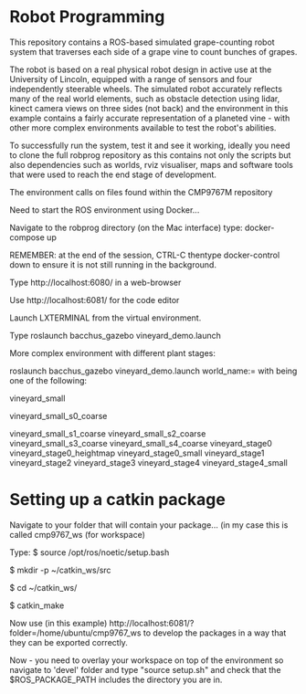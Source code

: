 # Robot Programming

This repository contains a ROS-based simulated grape-counting robot system that traverses each side of a grape vine to count bunches of grapes.

The robot is based on a real physical robot design in active use at the University of Lincoln, equipped with a range of sensors and four independently steerable wheels.  The simulated robot accurately reflects many of the real world elements, such as obstacle detection using lidar, kinect camera views on three sides (not back) and the environment in this example contains a fairly accurate representation of a planeted vine - with other more complex environments available to test the robot's abilities.

To successfully run the system, test it and see it working, ideally you need to clone the full robprog repository as this contains not only the scripts but also dependencies such as worlds, rviz visualiser, maps and software tools that were used to reach the end stage of development.

The environment calls on files found within the CMP9767M repository






Need to start the ROS environment using Docker...

Navigate to the robprog directory (on the Mac interface) type: docker-compose up

REMEMBER: at the end of the session, CTRL-C thentype docker-control down to ensure it is not still running in the background.


Type http://localhost:6080/ in a web-browser

Use http://localhost:6081/ for the code editor

Launch LXTERMINAL from the virtual environment.

Type roslaunch bacchus_gazebo vineyard_demo.launch

More complex environment with different plant stages:

roslaunch bacchus_gazebo vineyard_demo.launch world_name:=<WORLD>
with <WORLD> being one of the following:

vineyard_small
  
vineyard_small_s0_coarse
  
vineyard_small_s1_coarse
vineyard_small_s2_coarse
vineyard_small_s3_coarse
vineyard_small_s4_coarse
vineyard_stage0
vineyard_stage0_heightmap
vineyard_stage0_small
vineyard_stage1
vineyard_stage2
vineyard_stage3
vineyard_stage4
vineyard_stage4_small

# Setting up a catkin package
  
Navigate to your folder that will contain your package...
(in my case this is called cmp9767_ws (for workspace)

Type:
$ source /opt/ros/noetic/setup.bash
  
$ mkdir -p ~/catkin_ws/src
  
$ cd ~/catkin_ws/
  
$ catkin_make
  
Now use (in this example) http://localhost:6081/?folder=/home/ubuntu/cmp9767_ws to develop the packages in a way that they can be exported correctly.
 
Now - you need to overlay your workspace on top of the environment so navigate to 'devel' folder and type 
  "source setup.sh" and check that the $ROS_PACKAGE_PATH includes the directory you are in.
  
  
